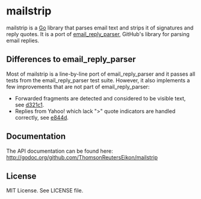 # mailstrip

mailstrip is a [Go][2] library that parses email text and strips it of
signatures and reply quotes. It is a port of [email\_reply\_parser][1], GitHub's
library for parsing email replies.

## Differences to email_reply_parser

Most of mailstrip is a line-by-line port of email\_reply\_parser and it passes
all tests from the email\_reply\_parser test suite. However, it also implements
a few improvements that are not part of email\_reply\_parser:

* Forwarded fragments are detected and considered to be visible text, see
  [d321c1][3].
* Replies from Yahoo! which lack ">" quote indicators are handled correctly,
  see [e844d][4].

## Documentation

The API documentation can be found here:
http://godoc.org/github.com/ThomsonReutersEikon/mailstrip

## License

MIT License. See LICENSE file.

[1]: https://github.com/github/email_reply_parser
[2]: http://golang.org/
[3]: https://github.com/ThomsonReutersEikon/mailstrip/commit/d321c10543f77c0beaacb40b04511e619f0652c6
[4]: https://github.com/ThomsonReutersEikon/mailstrip/commit/e844df52342787c3cf2e0ebb8850b16e35f7f437
